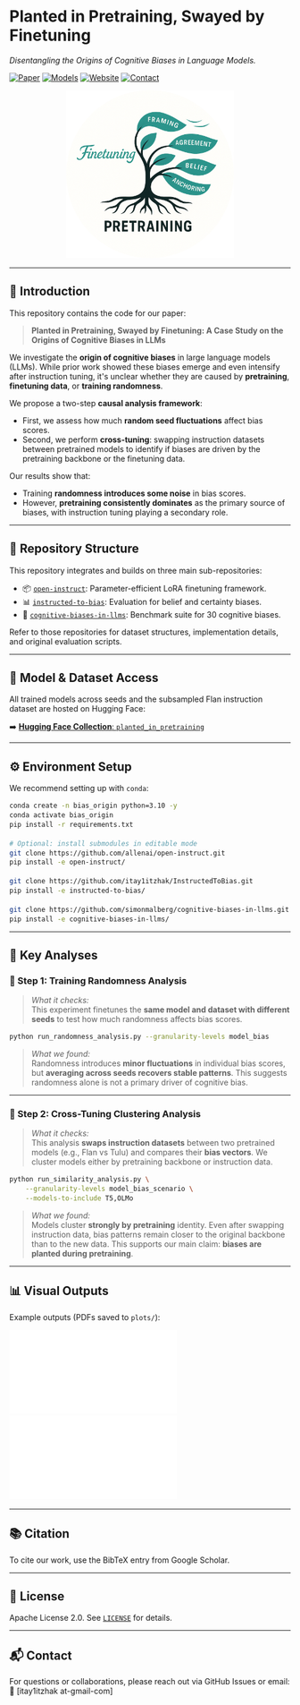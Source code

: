 # Planted in Pretraining, Swayed by Finetuning

_Disentangling the Origins of Cognitive Biases in Language Models._

[![Paper](https://img.shields.io/badge/arxiv-paper-red)](https://arxiv.org/abs/2503.xxxx)
[![Models](https://img.shields.io/badge/🤗-models-yellow)](https://huggingface.co/collections/itay1itzhak/planted-in-pretraining)
[![Website](https://img.shields.io/badge/🌐-website-blue)](https://itay1itzhak.github.io/planted-in-pretraining/)
[![Contact](https://img.shields.io/badge/📧-contact-green)](mailto:itay1itzhak@gmail.com)

<div align="center">
  <img src="static/images/logo.png" alt="Project Logo" width="300"/>
</div>

---

## 📘 Introduction

This repository contains the code for our paper:

> **Planted in Pretraining, Swayed by Finetuning: A Case Study on the Origins of Cognitive Biases in LLMs**

We investigate the **origin of cognitive biases** in large language models (LLMs). While prior work showed these biases emerge and even intensify after instruction tuning, it's unclear whether they are caused by **pretraining**, **finetuning data**, or **training randomness**.

We propose a two-step **causal analysis framework**:

- First, we assess how much **random seed fluctuations** affect bias scores.
- Second, we perform **cross-tuning**: swapping instruction datasets between pretrained models to identify if biases are driven by the pretraining backbone or the finetuning data.

Our results show that:

- Training **randomness introduces some noise** in bias scores.
- However, **pretraining consistently dominates** as the primary source of biases, with instruction tuning playing a secondary role.

---

## 🧭 Repository Structure

This repository integrates and builds on three main sub-repositories:

- 📦 [`open-instruct`](https://github.com/allenai/open-instruct): Parameter-efficient LoRA finetuning framework.
- 📊 [`instructed-to-bias`](https://github.com/itay1itzhak/InstructedToBias): Evaluation for belief and certainty biases.
- 🧠 [`cognitive-biases-in-llms`](https://github.com/simonmalberg/cognitive-biases-in-llms): Benchmark suite for 30 cognitive biases.

Refer to those repositories for dataset structures, implementation details, and original evaluation scripts.

---

## 🔗 Model & Dataset Access

All trained models across seeds and the subsampled Flan instruction dataset are hosted on Hugging Face:

➡️ [**Hugging Face Collection**: `planted_in_pretraining`](https://huggingface.co/collections/itay1itzhak/planted-in-pretraining-68596cd05b50f3e93325b2d3)

---

## ⚙️ Environment Setup

We recommend setting up with `conda`:

```bash
conda create -n bias_origin python=3.10 -y
conda activate bias_origin
pip install -r requirements.txt

# Optional: install submodules in editable mode
git clone https://github.com/allenai/open-instruct.git
pip install -e open-instruct/

git clone https://github.com/itay1itzhak/InstructedToBias.git
pip install -e instructed-to-bias/

git clone https://github.com/simonmalberg/cognitive-biases-in-llms.git
pip install -e cognitive-biases-in-llms/
```

---

## 🚀 Key Analyses

### 🎲 Step 1: Training Randomness Analysis

> _What it checks:_  
> This experiment finetunes the **same model and dataset with different seeds** to test how much randomness affects bias scores.

```bash
python run_randomness_analysis.py --granularity-levels model_bias
```

> _What we found:_  
> Randomness introduces **minor fluctuations** in individual bias scores, but **averaging across seeds recovers stable patterns**. This suggests randomness alone is not a primary driver of cognitive bias.

---

### 🔁 Step 2: Cross-Tuning Clustering Analysis

> _What it checks:_  
> This analysis **swaps instruction datasets** between two pretrained models (e.g., Flan vs Tulu) and compares their **bias vectors**. We cluster models either by pretraining backbone or instruction data.

```bash
python run_similarity_analysis.py \
    --granularity-levels model_bias_scenario \
    --models-to-include T5,OLMo
```

> _What we found:_  
> Models cluster **strongly by pretraining** identity. Even after swapping instruction data, bias patterns remain closer to the original backbone than to the new data. This supports our main claim: **biases are planted during pretraining**.

---

## 📊 Visual Outputs

Example outputs (PDFs saved to `plots/`):

![Randomness Plot](docs/figs/randomness_effect.pdf)  
![Cross-Tuning PCA](docs/figs/cross_tuning_pca.pdf)

---

## 📚 Citation

To cite our work, use the BibTeX entry from Google Scholar.

---

## 📜 License

Apache License 2.0. See [`LICENSE`](LICENSE) for details.

---

## 📬 Contact

For questions or collaborations, please reach out via GitHub Issues or email:  
📧 [itay1itzhak at-gmail-com]
